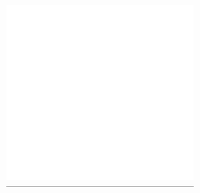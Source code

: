 <picture>
  <img src="/github-metrics.svg" alt="Metrics">
</picture>

---
<!--
<p align="center">
  <i>This readme is licenced under the <a href="">WTFPL</a> license! <br><br>
  <a href="https://visitcount.itsvg.in"><img src="https://visitcount.itsvg.in/api?id=walkxcode&amp;label=Profile%20Views&amp;color=2&amp;pretty=true" alt=""></a>
</p>
--!>
<!---
- 👋 Hi, I’m @JBalkobsn
- 👀 I’m interested in learning new coding stuff
- 🌱 I’m currently learning Python & React

- 💞️ I’m looking to collaborate on ...

- 📫 How to reach me: 
- Twitter: JakobBaltes
- E-Mail: contact@jakob-baltes.com
- Website: [jakob-baltes.com](https://jakob-baltes.com/)

JBalkobsn/JBalkobsn is a ✨ special ✨ repository because its `README.md` (this file) appears on your GitHub profile.
You can click the Preview link to take a look at your changes.
---!>
